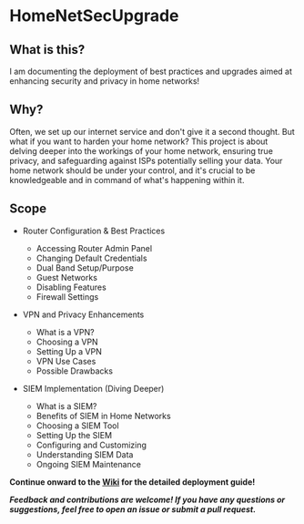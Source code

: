 # HomeNetSecUpgrade

## What is this?
I am documenting the deployment of best practices and upgrades aimed at enhancing security and privacy in home networks!

## Why?
Often, we set up our internet service and don't give it a second thought. But what if you want to harden your home network? This project is about delving deeper into the workings of your home network, ensuring true privacy, and safeguarding against ISPs potentially selling your data. Your home network should be under your control, and it's crucial to be knowledgeable and in command of what's happening within it.

## Scope
- Router Configuration & Best Practices
  -   Accessing Router Admin Panel
  -   Changing Default Credentials 
  -   Dual Band Setup/Purpose
  -   Guest Networks
  -   Disabling Features
  -   Firewall Settings
  
- VPN and Privacy Enhancements
  - What is a VPN?
  - Choosing a VPN 
  - Setting Up a VPN
  - VPN Use Cases
  - Possible Drawbacks

- SIEM Implementation (Diving Deeper)
  - What is a SIEM?
  - Benefits of SIEM in Home Networks
  - Choosing a SIEM Tool
  - Setting Up the SIEM
  - Configuring and Customizing
  - Understanding SIEM Data
  - Ongoing SIEM Maintenance

 **Continue onward to the [Wiki](https://github.com/OmarFloresE/HomeNetSecUpgrade/wiki) for the detailed deployment guide!**

 
***Feedback and contributions are welcome! If you have any questions or suggestions, feel free to open an issue or submit a pull request.***

